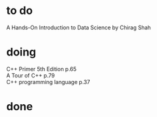 # to do
A Hands-On Introduction to Data Science by Chirag Shah  
# doing
C++ Primer 5th Edition p.65  
A Tour of C++ p.79  
C++ programming language p.37  
# done
